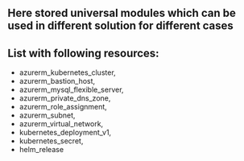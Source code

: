 ## Here stored universal modules which can be used in different solution for different cases
## List with following resources:
 - azurerm_kubernetes_cluster,
 - azurerm_bastion_host,
 - azurerm_mysql_flexible_server,
 - azurerm_private_dns_zone,
 - azurerm_role_assignment,
 - azurerm_subnet,
 - azurerm_virtual_network,
 - kubernetes_deployment_v1,
 - kubernetes_secret,
 - helm_release
